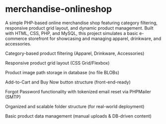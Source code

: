 # merchandise-onlineshop
A simple PHP-based online merchandise shop featuring category filtering, responsive product grid layout, and dynamic product management. Built with HTML, CSS, PHP, and MySQL, this project simulates a basic e-commerce storefront for showcasing and managing apparel, drinkware, and accessories.

Category-based product filtering (Apparel, Drinkware, Accessories)

Responsive product grid layout (CSS Grid/Flexbox)

Product image path storage in database (no file BLOBs)

Add-to-Cart and Buy Now button structure (front-end-ready)

Forgot Password functionality with tokenized email reset via PHPMailer (SMTP)

Organized and scalable folder structure (for real-world deployment)

Basic product data management (manual uploads & DB-driven content)
